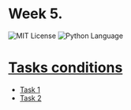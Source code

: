 # Week 5.
<img src="https://img.shields.io/github/license/DimaPermyakov/IU5?color=brightgreen" alt="MIT License"> <img src="https://img.shields.io/badge/language-Python-green.svg" alt="Python Language">

# [Tasks conditions](https://github.com/IU5-IT/Digital-academy/wiki/Week5)
- [Task 1](https://github.com/IU5-IT/Digital-academy/blob/main/Python-01/01-week-05-DimaPermyakov/main.py)
- [Task 2](https://github.com/IU5-IT/Digital-academy/blob/main/Python-01/01-week-05-DimaPermyakov/Classes.py)
